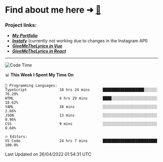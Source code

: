 # Find about me here ➜ [🧑](https://pauabella.dev)

### Project links:
- ***[My Portfolio](https://pauabella.dev)***
- ***[Instafy](https://instafy.me)*** (currently not working due to changes in the Instagram API)
- ***[GiveMeTheLyrics in Vue](https://lyrics.pauabella.dev)***
- ***[GiveMeTheLyrics in React](https://pauabella.dev/GiveMeTheLyrics)***

---
<!--START_SECTION:waka-->
![Code Time](http://img.shields.io/badge/Code%20Time-978%20hrs%2026%20mins-blue)

📊 **This Week I Spent My Time On** 

```text
💬 Programming Languages: 
TypeScript               18 hrs 24 mins      ███████████████████░░░░░░   76.29% 
HTML                     4 hrs 29 mins       ████░░░░░░░░░░░░░░░░░░░░░   18.62% 
YAML                     38 mins             ░░░░░░░░░░░░░░░░░░░░░░░░░   2.66% 
JSON                     13 mins             ░░░░░░░░░░░░░░░░░░░░░░░░░   0.96% 
CSS                      9 mins              ░░░░░░░░░░░░░░░░░░░░░░░░░   0.68%

🔥 Editors: 
VS Code                  24 hrs 7 mins       █████████████████████████   100.0%

```


 Last Updated on 26/04/2022 01:54:31 UTC
<!--END_SECTION:waka-->
